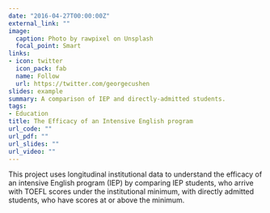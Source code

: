 ```yaml
---
date: "2016-04-27T00:00:00Z"
external_link: ""
image:
  caption: Photo by rawpixel on Unsplash
  focal_point: Smart
links:
- icon: twitter
  icon_pack: fab
  name: Follow
  url: https://twitter.com/georgecushen
slides: example
summary: A comparison of IEP and directly-admitted students.
tags:
- Education
title: The Efficacy of an Intensive English program
url_code: ""
url_pdf: ""
url_slides: ""
url_video: ""
---
```


This project uses longitudinal institutional data to understand the efficacy of an intensive English program (IEP) by comparing IEP students, who arrive with TOEFL scores under the institutional minimum, with directly admitted students, who have scores at or above the minimum.
